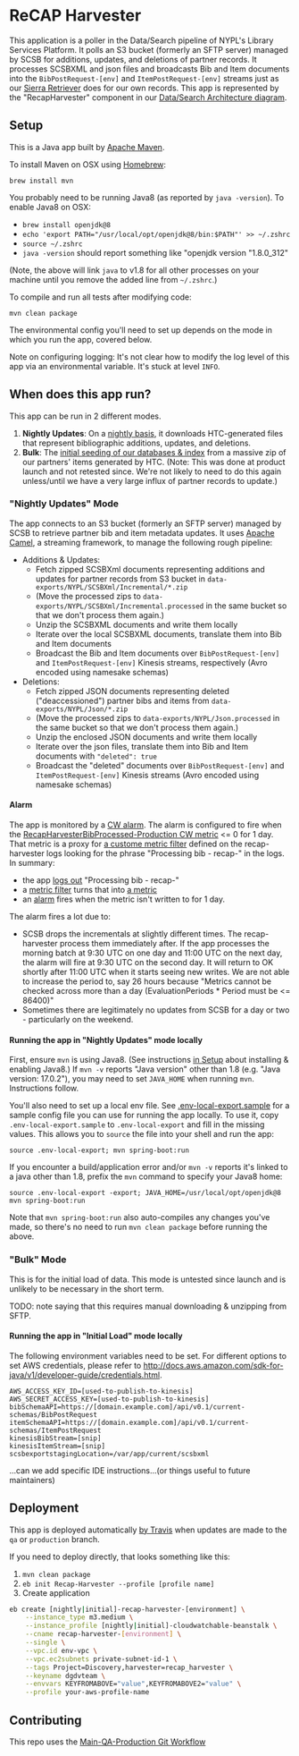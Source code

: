 # ReCAP Harvester

This application is a poller in the Data/Search pipeline of NYPL's Library Services Platform. It polls an S3 bucket (formerly an SFTP server) managed by SCSB for additions, updates, and deletions of partner records. It processes SCSBXML and json files and broadcasts Bib and Item documents into the `BibPostRequest-[env]` and `ItemPostRequest-[env]` streams just as our [Sierra Retriever](https://github.com/NYPL-discovery/sierra-retriever/) does for our own records. This app is represented by the "RecapHarvester" component in our [Data/Search Architecture diagram](https://docs.google.com/presentation/d/1kPUhT-JPOuniXndKWc_JEp2EY5rOPuH5ebSqYCe_438/edit#slide=id.g401dec0f26_0_128).

## Setup

This is a Java app built by [Apache Maven](https://maven.apache.org/what-is-maven.html).

To install Maven on OSX using [Homebrew](https://brew.sh/):

```
brew install mvn
```

You probably need to be running Java8 (as reported by `java -version`). To enable Java8 on OSX:

 * `brew install openjdk@8`
 * `echo 'export PATH="/usr/local/opt/openjdk@8/bin:$PATH"' >> ~/.zshrc`
 * `source ~/.zshrc`
 * `java -version` should report something like "openjdk version "1.8.0_312"

(Note, the above will link `java` to v1.8 for all other processes on your machine until you remove the added line from `~/.zshrc`.)

To compile and run all tests after modifying code:

```
mvn clean package
```

The environmental config you'll need to set up depends on the mode in which you run the app, covered below.

Note on configuring logging: It's not clear how to modify the log level of this app via an environmental variable. It's stuck at level `INFO`.

## When does this app run?

This app can be run in 2 different modes.

1. **Nightly Updates**: On a [nightly basis](#nightly-updates-mode), it downloads HTC-generated files that represent bibliographic additions, updates, and deletions.
1. **Bulk**: The [initial seeding of our databases & index](#bulk) from a massive zip of our partners' items generated by HTC. (Note: This was done at product launch and not retested since. We're not likely to need to do this again unless/until we have a very large influx of partner records to update.)

### "Nightly Updates" Mode

The app connects to an S3 bucket (formerly an SFTP server) managed by SCSB to retrieve partner bib and item metadata updates. It uses [Apache Camel](https://camel.apache.org/), a streaming framework, to manage the following rough pipeline:
 * Additions & Updates:
   * Fetch zipped SCSBXml documents representing additions and updates for partner records from S3 bucket in `data-exports/NYPL/SCSBXml/Incremental/*.zip`
   * (Move the processed zips to `data-exports/NYPL/SCSBXml/Incremental.processed` in the same bucket so that we don't process them again.)
   * Unzip the SCSBXML documents and write them locally
   * Iterate over the local SCSBXML documents, translate them into Bib and Item documents
   * Broadcast the Bib and Item documents over `BibPostRequest-[env]` and `ItemPostRequest-[env]` Kinesis streams, respectively (Avro encoded using namesake schemas)
 * Deletions:
   * Fetch zipped JSON documents representing deleted ("deaccessioned") partner bibs and items from `data-exports/NYPL/Json/*.zip`
   * (Move the processed zips to `data-exports/NYPL/Json.processed` in the same bucket so that we don't process them again.)
   * Unzip the enclosed JSON documents and write them locally
   * Iterate over the json files, translate them into Bib and Item documents with `"deleted": true`
   * Broadcast the "deleted" documents over `BibPostRequest-[env]` and `ItemPostRequest-[env]` Kinesis streams (Avro encoded using namesake schemas)

#### Alarm

The app is monitored by a [CW alarm](https://us-east-1.console.aws.amazon.com/cloudwatch/home?region=us-east-1#alarmsV2:alarm/RecapHarvesterNotProcessingBibs-production). The alarm is configured to fire when the [RecapHarvesterBibProcessed-Production CW metric](https://us-east-1.console.aws.amazon.com/cloudwatch/home?region=us-east-1#metricsV2?graph=~(metrics~(~(~'LogMetrics~'RecapHarvesterBibProcessed-Production))~view~'timeSeries~stacked~false~region~'us-east-1~start~'-PT168H~end~'P0D~stat~'Sum~period~86400)&query=~'*7bLogMetrics*7d*20RecapHarvesterBibProcessed*20MetricName*3d*22RecapHarvesterBibProcessed-Production*22) <= 0 for 1 day. That metric is a proxy for [a custome metric filter](https://us-east-1.console.aws.amazon.com/cloudwatch/home?region=us-east-1#logsV2:log-groups/log-group/$252Faws$252Felasticbeanstalk$252Fnightly-recap-harvester-production$252Fvar$252Fapp$252Fcurrent$252Frecap-harvester$252Frecap-logging.log$23metric-filters
) defined on the recap-harvester logs looking for the phrase "Processing bib - recap-" in the logs. In summary:
 - the app [logs out](https://us-east-1.console.aws.amazon.com/cloudwatch/home?region=us-east-1#logsV2:log-groups/log-group/$252Faws$252Felasticbeanstalk$252Fnightly-recap-harvester-production$252Fvar$252Fapp$252Fcurrent$252Frecap-harvester$252Frecap-logging.log/log-events$3FfilterPattern$3D$2522Processing+bib+-+recap-$2522$26start$3D-172800000) "Processing bib - recap-"
 - a [metric filter](https://us-east-1.console.aws.amazon.com/cloudwatch/home?region=us-east-1#logsV2:log-groups/log-group/$252Faws$252Felasticbeanstalk$252Fnightly-recap-harvester-production$252Fvar$252Fapp$252Fcurrent$252Frecap-harvester$252Frecap-logging.log$23metric-filters) turns that into [a metric](https://us-east-1.console.aws.amazon.com/cloudwatch/home?region=us-east-1#metricsV2?graph=~(metrics~(~(~'LogMetrics~'RecapHarvesterBibProcessed-Production))~view~'timeSeries~stacked~false~region~'us-east-1~start~'-PT168H~end~'P0D~stat~'Sum~period~86400)&query=~'*7bLogMetrics*7d*20RecapHarvesterBibProcessed*20MetricName*3d*22RecapHarvesterBibProcessed-Production*22)
 - an [alarm](https://us-east-1.console.aws.amazon.com/cloudwatch/home?region=us-east-1#alarmsV2:alarm/RecapHarvesterNotProcessingBibs-production) fires when the metric isn't written to for 1 day.

The alarm fires a lot due to:
 - SCSB drops the incrementals at slightly different times. The recap-harvester process them immediately after. If the app processes the morning batch at 9:30 UTC on one day and 11:00 UTC on the next day, the alarm will fire at 9:30 UTC on the second day. It will return to OK shortly after 11:00 UTC when it starts seeing new writes. We are not able to increase the period to, say 26 hours because "Metrics cannot be checked across more than a day (EvaluationPeriods * Period must be <= 86400)"
 - Sometimes there are legitimately no updates from SCSB for a day or two - particularly on the weekend.

#### Running the app in "Nightly Updates" mode locally

First, ensure `mvn` is using Java8. (See instructions [in Setup](#setup) about installing & enabling Java8.) If `mvn -v` reports "Java version" other than 1.8 (e.g. "Java version: 17.0.2"), you may need to set `JAVA_HOME` when running `mvn`. Instructions follow.

You'll also need to set up a local env file. See [.env-local-export.sample](.env-local-export.sample) for a sample config file you can use for running the app locally. To use it, copy `.env-local-export.sample` to `.env-local-export` and fill in the missing values. This allows you to `source` the file into your shell and run the app:
```
source .env-local-export; mvn spring-boot:run
```

If you encounter a build/application error and/or `mvn -v` reports it's linked to a java other than 1.8, prefix the `mvn` command to specify your Java8 home:
```
source .env-local-export -export; JAVA_HOME=/usr/local/opt/openjdk@8 mvn spring-boot:run
```

Note that `mvn spring-boot:run` also auto-compiles any changes you've made, so there's no need to run `mvn clean package` before running the above.

### "Bulk" Mode

This is for the initial load of data. This mode is untested since launch and is unlikely to be necessary in the short term.

TODO: note saying that this requires manual downloading & unzipping from SFTP.

#### Running the app in "Initial Load" mode locally

The following environment variables need to be set. For different options to set AWS credentials, please refer to http://docs.aws.amazon.com/sdk-for-java/v1/developer-guide/credentials.html.

```
AWS_ACCESS_KEY_ID=[used-to-publish-to-kinesis]
AWS_SECRET_ACCESS_KEY=[used-to-publish-to-kinesis]
bibSchemaAPI=https://[domain.example.com]/api/v0.1/current-schemas/BibPostRequest
itemSchemaAPI=https://[domain.example.com]/api/v0.1/current-schemas/ItemPostRequest
kinesisBibStream=[snip]
kinesisItemStream=[snip]
scsbexportstagingLocation=/var/app/current/scsbxml
```

...can we add specific IDE instructions...(or things useful to future maintainers)

## Deployment

This app is deployed automatically [by Travis](.travis.yml) when updates are made to the `qa` or `production` branch.

If you need to deploy directly, that looks something like this:

1.  `mvn clean package`
1.  `eb init Recap-Harvester --profile [profile name]`
1.  Create application

  ```bash
  eb create [nightly|initial]-recap-harvester-[environment] \
      --instance_type m3.medium \
      --instance_profile [nightly|initial]-cloudwatchable-beanstalk \
      --cname recap-harvester-[environment] \
      --single \
      --vpc.id env-vpc \
      --vpc.ec2subnets private-subnet-id-1 \
      --tags Project=Discovery,harvester=recap_harvester \
      --keyname dgdvteam \
      --envvars KEYFROMABOVE="value",KEYFROMABOVE2="value" \
      --profile your-aws-profile-name
  ```

## Contributing

This repo uses the [Main-QA-Production Git Workflow](https://github.com/NYPL/engineering-general/blob/master/standards/git-workflow.md#main-qa-production)
